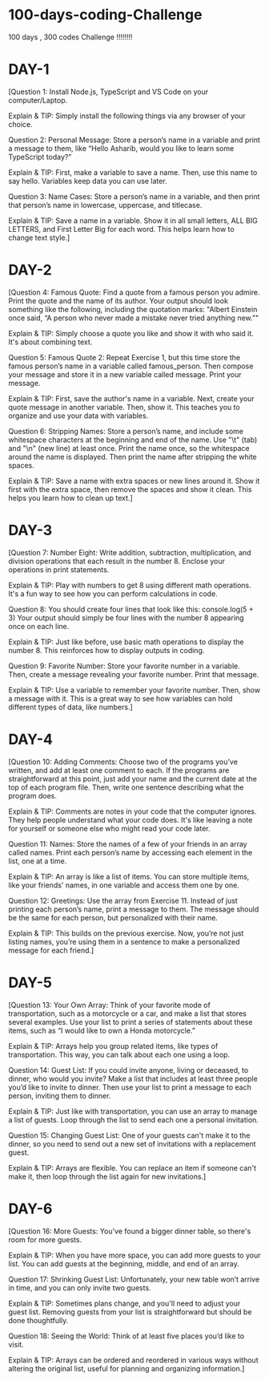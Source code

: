 # 100-days-coding-Challenge
100 days , 300 codes Challenge !!!!!!!!

# DAY-1
[Question 1: Install Node.js, TypeScript and VS Code on your computer/Laptop.

Explain & TIP: Simply install the following things via any browser of your choice.

Question 2: Personal Message: Store a person’s name in a variable and print a message to them, like “Hello Asharib, would you like to learn some TypeScript today?”

Explain & TIP: First, make a variable to save a name. Then, use this name to say hello. Variables keep data you can use later. 

Question 3: Name Cases: Store a person’s name in a variable, and then print that person’s name in lowercase, uppercase, and titlecase.

Explain & TIP: Save a name in a variable. Show it in all small letters, ALL BIG LETTERS, and First Letter Big for each word. This helps learn how to change text style.]


# DAY-2
[Question 4: Famous Quote: Find a quote from a famous person you admire. Print the quote and the name of its author. Your output should look something like the following, including the quotation marks:
"Albert Einstein once said, “A person who never made a mistake never tried anything new.”"

Explain & TIP: Simply choose a quote you like and show it with who said it. It's about combining text.

Question 5: Famous Quote 2: Repeat Exercise 1, but this time store the famous person’s name in a variable called famous_person. Then compose your message and store it in a new variable called message. Print your message.

Explain & TIP: First, save the author's name in a variable. Next, create your quote message in another variable. Then, show it. This teaches you to organize and use your data with variables.

Question 6: Stripping Names: Store a person’s name, and include some whitespace characters at the beginning and end of the name. Use "\t" (tab) and "\n" (new line) at least once. Print the name once, so the whitespace around the name is displayed. Then print the name after stripping the white spaces.

Explain & TIP: Save a name with extra spaces or new lines around it. Show it first with the extra space, then remove the spaces and show it clean. This helps you learn how to clean up text.]

# DAY-3
[Question 7: Number Eight: Write addition, subtraction, multiplication, and division operations that each result in the number 8. Enclose your operations in print statements.

Explain & TIP: Play with numbers to get 8 using different math operations. It's a fun way to see how you can perform calculations in code.

Question 8: You should create four lines that look like this:
console.log(5 + 3)
Your output should simply be four lines with the number 8 appearing once on each line.

Explain & TIP: Just like before, use basic math operations to display the number 8. This reinforces how to display outputs in coding.

Question 9: Favorite Number: Store your favorite number in a variable. Then, create a message revealing your favorite number. Print that message.

Explain & TIP: Use a variable to remember your favorite number. Then, show a message with it. This is a great way to see how variables can hold different types of data, like numbers.]


# DAY-4
[Question 10: Adding Comments: Choose two of the programs you’ve written, and add at least one comment to each. If the programs are straightforward at this point, just add your name and the current date at the top of each program file. Then, write one sentence describing what the program does.

Explain & TIP: Comments are notes in your code that the computer ignores. They help people understand what your code does. It's like leaving a note for yourself or someone else who might read your code later.

Question 11: Names: Store the names of a few of your friends in an array called names. Print each person’s name by accessing each element in the list, one at a time.

Explain & TIP: An array is like a list of items. You can store multiple items, like your friends' names, in one variable and access them one by one.

Question 12: Greetings: Use the array from Exercise 11. Instead of just printing each person’s name, print a message to them. The message should be the same for each person, but personalized with their name.

Explain & TIP: This builds on the previous exercise. Now, you’re not just listing names, you’re using them in a sentence to make a personalized message for each friend.]

# DAY-5
[Question 13: Your Own Array: Think of your favorite mode of transportation, such as a motorcycle or a car, and make a list that stores several examples. Use your list to print a series of statements about these items, such as “I would like to own a Honda motorcycle.”

Explain & TIP: Arrays help you group related items, like types of transportation. This way, you can talk about each one using a loop.


Question 14: Guest List: If you could invite anyone, living or deceased, to dinner, who would you invite? Make a list that includes at least three people you’d like to invite to dinner. Then use your list to print a message to each person, inviting them to dinner.

Explain & TIP: Just like with transportation, you can use an array to manage a list of guests. Loop through the list to send each one a personal invitation.


Question 15: Changing Guest List: One of your guests can't make it to the dinner, so you need to send out a new set of invitations with a replacement guest.

Explain & TIP: Arrays are flexible. You can replace an item if someone can't make it, then loop through the list again for new invitations.]

# DAY-6
[Question 16: More Guests: You've found a bigger dinner table, so there's room for more guests.

Explain & TIP: When you have more space, you can add more guests to your list. You can add guests at the beginning, middle, and end of an array.

Question 17: Shrinking Guest List: Unfortunately, your new table won’t arrive in time, and you can only invite two guests.

Explain & TIP: Sometimes plans change, and you'll need to adjust your guest list. Removing guests from your list is straightforward but should be done thoughtfully.

Question 18: Seeing the World: Think of at least five places you’d like to visit.

Explain & TIP: Arrays can be ordered and reordered in various ways without altering the original list, useful for planning and organizing information.]



